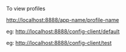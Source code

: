 To view profiles

[http://localhost:8888/app-name/profile-name]()

eg: [http://localhost:8888/config-client/default]()

eg: [http://localhost:8888/config-client/test]()
